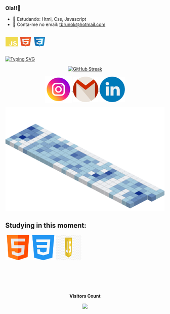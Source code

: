 ### Ola!!👋

- 🌱 Estudando: Html, Css, Javascript
- 📧 Conta-me no email: tbrunok@hotmail.com

<div style="display: inline_block"><br>
  <img align="center" alt="JS" height="30" width="40" src="https://raw.githubusercontent.com/devicons/devicon/master/icons/javascript/javascript-plain.svg">
  <img align="center" alt="HTML" height="30" width="40" src="https://raw.githubusercontent.com/devicons/devicon/master/icons/html5/html5-original.svg">
  <img align="center" alt="CSS" height="30" width="40" src="https://raw.githubusercontent.com/devicons/devicon/master/icons/css3/css3-original.svg">
  
<br>
<br>
  
[![Typing SVG](https://readme-typing-svg.herokuapp.com?font=Fira+Code&weight=300&size=50&duration=4000&pause=1000&color=0000CDcenter=true&vCenter=true&random=false&width=1000&lines=Hello%2C+my+name+is+Bruno;I'm+a+Web+Developer;I'm+from+Brazil;welcome%3A)](https://git.io/typing-svg)

</div>

<div>
<div align="center">

[![GitHub Streak](https://github-readme-streak-stats.herokuapp.com?user=tbrunok&theme=dark&locale=pt_BR&date_format=n%2Fj%5B%2FY%5D&card_width=900)](https://git.io/streak-stats)
  
</div>



<div align="center"> 
<a href="https://instagram.com/tbrunok" target="_blank">
<img align="center" height="84" width="84" src="https://github.com/TbrunoK/assets/blob/main/mini-logo/Instagram.png">
</a>


<a href="mailto:tbrunok@hotmail.com">
<img align="center"  height="80" width="80" src="https://github.com/TbrunoK/assets/blob/main/mini-logo/e-mail.png">
</a>


<a  href="https://www.linkedin.com/in/tbrunok/" target=_blank>
<img align="center"  height="80" width="80" src="https://github.com/TbrunoK/assets/blob/main/mini-logo/linkedin.png">
</a>

</div>

<div align="center" >
   
![Ashutosh's github activity graph](https://github.com/TbrunoK/assets/blob/main/animation/graphic.svg) 

</div>


<h2 align="left"> Studying in this moment: </h2>
<div align="left"> 

<img align="left" height="80" width="80" src="https://github.com/TbrunoK/assets/blob/main/imagens-logo/Html.png?raw=true">

<img align="left"  height="80" width="80" src="https://github.com/TbrunoK/assets/blob/main/imagens-logo/Css.png?raw=true">

<img align="left"  height="80" width="80" src="https://github.com/TbrunoK/assets/blob/main/imagens-logo/JavaScript.png?raw=true">



</div>

<br>
<br> 
<br>
<br>
<br>
<br> 



<div align="center">
  
<br>
<br>
<br>
<br>

<p align="centre"><b>Visitors Count</b></p> 
  
<p align="center"><img align="center" src="https://visit-counter.vercel.app/counter.png?page=https%3A%2F%2Fgithub.com%2Ftbrunok&s=50&c=db006a&bg=00000000&no=7&ff=digi&tb=Visits%3A++&ta=" /></p> 
<br>
</div>





